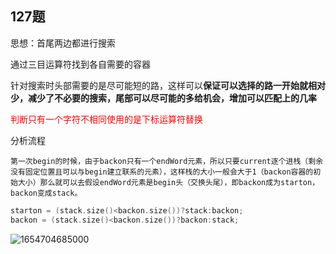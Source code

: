 ## 127题

思想：首尾两边都进行搜索

通过三目运算符找到各自需要的容器

​	针对搜索时头部需要的是尽可能短的路，这样可以**保证可以选择的路一开始就相对少，减少了不必要的搜索，尾部可以尽可能的多给机会，增加可以匹配上的几率**

<p style = "color:red">判断只有一个字符不相同使用的是下标运算符替换</p>

分析流程

​	`第一次begin的时候，由于backon只有一个endWord元素，所以只要current逐个进栈（剩余没有固定位置且可以与begin建立联系的元素），这样栈的大小一般会大于1（backon容器的初始大小）那么就可以去假设endWord元素是begin头（交换头尾），即backon成为starton，backon变成stack。`

```c++
starton = (stack.size()<backon.size())?stack:backon;
backon = (stack.size()<backon.size())?backon:stack;
```

![1654704685000](..\assets\1654704685000.png)

